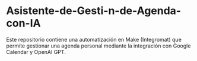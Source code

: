 # Asistente-de-Gesti-n-de-Agenda-con-IA
Este repositorio contiene una automatización en Make (Integromat) que permite gestionar una agenda personal mediante la integración con Google Calendar y OpenAI GPT.
